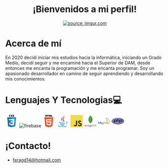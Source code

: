 <h1 align="center">¡Bienvenidos a mi perfil!</h1>
<p align="center">
  <a href="https://imgur.com/xyWYmYc"><img src="https://i.imgur.com/xyWYmYc.png" title="source: imgur.com" /></a>
</p>

<h1>Acerca de mí</h1>

En 2020 decidí iniciar mis estudios hacia la informática, iniciando un Grado Medio, decidí seguir y me encaminé hacia el Superior de DAM, desde entonces me encanta la programación y me encanta programar. Soy un apasionado desarrollador en camino de seguir aprendiendo y desarrollando mis conocimientos.

<h1>Lenguajes Y Tecnologias💻</h1> 

<p align="left"><img src="https://raw.githubusercontent.com/devicons/devicon/master/icons/css3/css3-original-wordmark.svg" alt="css3" width="40" height="40"/> <img src="https://www.vectorlogo.zone/logos/firebase/firebase-icon.svg" alt="firebase" width="40" height="40"/> <img src="https://raw.githubusercontent.com/devicons/devicon/master/icons/html5/html5-original-wordmark.svg" alt="html5" width="40" height="40"/> <img src="https://raw.githubusercontent.com/devicons/devicon/master/icons/java/java-original.svg" alt="java" width="40" height="40"/> <img src="https://raw.githubusercontent.com/devicons/devicon/master/icons/javascript/javascript-original.svg" alt="javascript" width="40" height="40"/> <img src="https://raw.githubusercontent.com/devicons/devicon/master/icons/mongodb/mongodb-original-wordmark.svg" alt="mongodb" width="40" height="40"/> <img src="https://raw.githubusercontent.com/devicons/devicon/master/icons/mysql/mysql-original-wordmark.svg" alt="mysql" width="40" height="40"/> <img src="https://raw.githubusercontent.com/devicons/devicon/master/icons/php/php-original.svg" alt="php" width="40" height="40"/> </p>

<h1>¡Contacto!</h1>

- feragd14@hotmail.com

